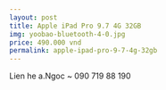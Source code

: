 ```yaml
---
layout: post
title: Apple iPad Pro 9.7 4G 32GB
img: yoobao-bluetooth-4-0.jpg
price: 490.000 vnd
permalink: apple-ipad-pro-9-7-4g-32gb
---
```

Lien he a.Ngoc ~ 090 719 88 190
